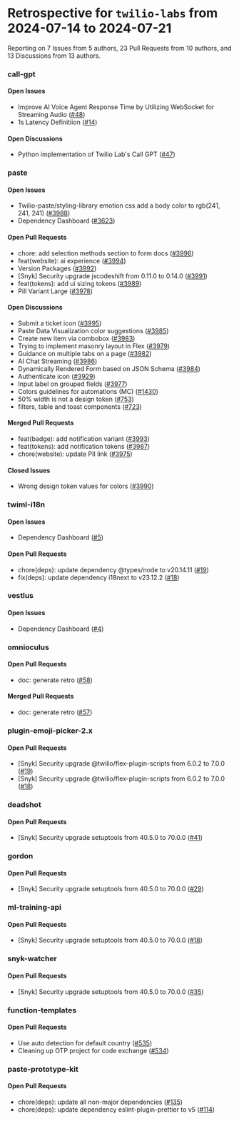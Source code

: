 # Retrospective for `twilio-labs` from 2024-07-14 to 2024-07-21

Reporting on 7 Issues from 5 authors, 23 Pull Requests from 10 authors, and 13 Discussions from 13 authors.


### call-gpt

#### Open Issues

- Improve AI Voice Agent Response Time by Utilizing WebSocket for Streaming Audio ([#48](https://github.com/twilio-labs/call-gpt/issues/48))
- 1s Latency Definitiion ([#14](https://github.com/twilio-labs/call-gpt/issues/14))

#### Open Discussions

- Python implementation of Twilio Lab's Call GPT ([#47](https://github.com/twilio-labs/call-gpt/discussions/47))

### paste

#### Open Issues

- Twilio-paste/styling-library emotion css add a body color to rgb(241, 241, 241) ([#3988](https://github.com/twilio-labs/paste/issues/3988))
- Dependency Dashboard ([#3623](https://github.com/twilio-labs/paste/issues/3623))

#### Open Pull Requests

- chore: add selection methods section to form docs ([#3996](https://github.com/twilio-labs/paste/pull/3996))
- feat(website): ai experience ([#3994](https://github.com/twilio-labs/paste/pull/3994))
- Version Packages ([#3992](https://github.com/twilio-labs/paste/pull/3992))
- [Snyk] Security upgrade jscodeshift from 0.11.0 to 0.14.0 ([#3991](https://github.com/twilio-labs/paste/pull/3991))
- feat(tokens): add ui sizing tokens ([#3989](https://github.com/twilio-labs/paste/pull/3989))
- Pill Variant Large ([#3978](https://github.com/twilio-labs/paste/pull/3978))

#### Open Discussions

- Submit a ticket icon ([#3995](https://github.com/twilio-labs/paste/discussions/3995))
- Paste Data Visualization color suggestions ([#3985](https://github.com/twilio-labs/paste/discussions/3985))
- Create new item via combobox ([#3983](https://github.com/twilio-labs/paste/discussions/3983))
- Trying to implement masonry layout in Flex ([#3979](https://github.com/twilio-labs/paste/discussions/3979))
- Guidance on multiple tabs on a page ([#3982](https://github.com/twilio-labs/paste/discussions/3982))
- AI Chat Streaming ([#3986](https://github.com/twilio-labs/paste/discussions/3986))
- Dynamically Rendered Form based on JSON Schema ([#3984](https://github.com/twilio-labs/paste/discussions/3984))
- Authenticate icon ([#3929](https://github.com/twilio-labs/paste/discussions/3929))
- Input label on grouped fields ([#3977](https://github.com/twilio-labs/paste/discussions/3977))
- Colors guidelines for automations (MC) ([#1430](https://github.com/twilio-labs/paste/discussions/1430))
- 50% width is not a design token ([#753](https://github.com/twilio-labs/paste/discussions/753))
- filters, table and toast components ([#723](https://github.com/twilio-labs/paste/discussions/723))

#### Merged Pull Requests

- feat(badge): add notification variant ([#3993](https://github.com/twilio-labs/paste/pull/3993))
- feat(tokens): add notification tokens ([#3987](https://github.com/twilio-labs/paste/pull/3987))
- chore(website): update PII link ([#3975](https://github.com/twilio-labs/paste/pull/3975))

#### Closed Issues

- Wrong design token values for colors ([#3990](https://github.com/twilio-labs/paste/issues/3990))

### twiml-i18n

#### Open Issues

- Dependency Dashboard ([#5](https://github.com/twilio-labs/twiml-i18n/issues/5))

#### Open Pull Requests

- chore(deps): update dependency @types/node to v20.14.11 ([#19](https://github.com/twilio-labs/twiml-i18n/pull/19))
- fix(deps): update dependency i18next to v23.12.2 ([#18](https://github.com/twilio-labs/twiml-i18n/pull/18))

### vestlus

#### Open Issues

- Dependency Dashboard ([#4](https://github.com/twilio-labs/vestlus/issues/4))

### omnioculus

#### Open Pull Requests

- doc: generate retro ([#58](https://github.com/twilio-labs/omnioculus/pull/58))

#### Merged Pull Requests

- doc: generate retro ([#57](https://github.com/twilio-labs/omnioculus/pull/57))

### plugin-emoji-picker-2.x

#### Open Pull Requests

- [Snyk] Security upgrade @twilio/flex-plugin-scripts from 6.0.2 to 7.0.0 ([#19](https://github.com/twilio-labs/plugin-emoji-picker-2.x/pull/19))
- [Snyk] Security upgrade @twilio/flex-plugin-scripts from 6.0.2 to 7.0.0 ([#18](https://github.com/twilio-labs/plugin-emoji-picker-2.x/pull/18))

### deadshot

#### Open Pull Requests

- [Snyk] Security upgrade setuptools from 40.5.0 to 70.0.0 ([#41](https://github.com/twilio-labs/deadshot/pull/41))

### gordon

#### Open Pull Requests

- [Snyk] Security upgrade setuptools from 40.5.0 to 70.0.0 ([#29](https://github.com/twilio-labs/gordon/pull/29))

### ml-training-api

#### Open Pull Requests

- [Snyk] Security upgrade setuptools from 40.5.0 to 70.0.0 ([#18](https://github.com/twilio-labs/ml-training-api/pull/18))

### snyk-watcher

#### Open Pull Requests

- [Snyk] Security upgrade setuptools from 40.5.0 to 70.0.0 ([#35](https://github.com/twilio-labs/snyk-watcher/pull/35))

### function-templates

#### Open Pull Requests

- Use auto detection for default country ([#535](https://github.com/twilio-labs/function-templates/pull/535))
- Cleaning up OTP project for code exchange ([#534](https://github.com/twilio-labs/function-templates/pull/534))

### paste-prototype-kit

#### Open Pull Requests

- chore(deps): update all non-major dependencies ([#135](https://github.com/twilio-labs/paste-prototype-kit/pull/135))
- chore(deps): update dependency eslint-plugin-prettier to v5 ([#114](https://github.com/twilio-labs/paste-prototype-kit/pull/114))